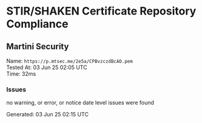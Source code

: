 # STIR/SHAKEN Certificate Repository Compliance

## Martini Security

Name: `https://p.mtsec.me/2e5a/CPBvzczdBcAO.pem`\
Tested At: 03 Jun 25 02:05 UTC\
Time: 32ms

### Issues

no warning, or error, or notice date level issues were found

Generated: 03 Jun 25 02:15 UTC